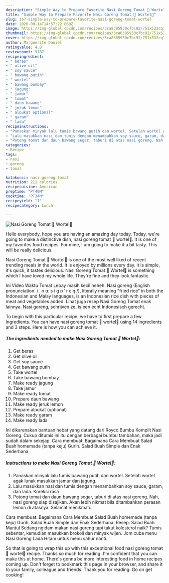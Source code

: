 ```yaml
---
description: "Simple Way to Prepare Favorite Nasi Goreng Tomat 🍅 Wortel🥕"
title: "Simple Way to Prepare Favorite Nasi Goreng Tomat 🍅 Wortel🥕"
slug: 167-simple-way-to-prepare-favorite-nasi-goreng-tomat-wortel
date: 2020-09-14T14:57:22.860Z
image: https://img-global.cpcdn.com/recipes/3ca8385930c7bc92/751x532cq70/nasi-goreng-tomat-🍅-wortel🥕-foto-resep-utama.jpg
thumbnail: https://img-global.cpcdn.com/recipes/3ca8385930c7bc92/751x532cq70/nasi-goreng-tomat-🍅-wortel🥕-foto-resep-utama.jpg
cover: https://img-global.cpcdn.com/recipes/3ca8385930c7bc92/751x532cq70/nasi-goreng-tomat-🍅-wortel🥕-foto-resep-utama.jpg
author: Marguerite Daniel
ratingvalue: 4.8
reviewcount: 9187
recipeingredient:
- " beras"
- " olive oil"
- " soy sauce"
- " bawang putih"
- " wortel"
- " bawang bombay"
- " jagung"
- " jamur"
- " tomat"
- " daun bawang"
- " jeruk lemon"
- " alpukat optional"
- " garam"
- " lada"
recipeinstructions:
- "Panaskan minyak lalu tumis bawang putih dan wortel. Setelah wortel agak lunak masukkan jamur dan jagung."
- "Lalu masukkan nasi dan tumis dengan menambahkan soy sauce, garam, dan lada. Koreksi rasa"
- "Potong tomat dan daun bawang segar, taburi di atas nasi goreng. Nah, nasi goreng siap disajikan. Akan lebih nikmat bila ditambahkan perasan lemon di atasnya. Selamat menikmati."
categories:
- Recipe
tags:
- nasi
- goreng
- tomat

katakunci: nasi goreng tomat 
nutrition: 211 calories
recipecuisine: American
preptime: "PT40M"
cooktime: "PT34M"
recipeyield: "1"
recipecategory: Lunch

---
```



![Nasi Goreng Tomat 🍅 Wortel🥕](https://img-global.cpcdn.com/recipes/3ca8385930c7bc92/751x532cq70/nasi-goreng-tomat-🍅-wortel🥕-foto-resep-utama.jpg)

Hello everybody, hope you are having an amazing day today. Today, we're going to make a distinctive dish, nasi goreng tomat 🍅 wortel🥕. It is one of my favorites food recipes. For mine, I am going to make it a bit tasty. This will be really delicious.

Nasi Goreng Tomat 🍅 Wortel🥕 is one of the most well liked of recent trending meals in the world. It is enjoyed by millions every day. It is simple, it's quick, it tastes delicious. Nasi Goreng Tomat 🍅 Wortel🥕 is something which I have loved my whole life. They're fine and they look fantastic.

Ini Video Waktu Tomat Lebay masih kecil heheh. Nasi goreng (English pronunciation: / ˌ n ɑː s i ɡ ɒ ˈ r ɛ ŋ /), literally meaning &#34;fried rice&#34; in both the Indonesian and Malay languages, is an Indonesian rice dish with pieces of meat and vegetables added. Lihat juga resep Nasi Goreng Tomat enak lainnya. Nasi goreng, schrijven ze, is een echt Indonesisch gerecht.


To begin with this particular recipe, we have to first prepare a few ingredients. You can have nasi goreng tomat 🍅 wortel🥕 using 14 ingredients and 3 steps. Here is how you can achieve it.

<!--inarticleads1-->

##### The ingredients needed to make Nasi Goreng Tomat 🍅 Wortel🥕:

1. Get  beras
1. Get  olive oil
1. Get  soy sauce
1. Get  bawang putih
1. Take  wortel
1. Take  bawang bombay
1. Make ready  jagung
1. Take  jamur
1. Make ready  tomat
1. Prepare  daun bawang
1. Make ready  jeruk lemon
1. Prepare  alpukat (optional)
1. Make ready  garam
1. Make ready  lada


Ini dikarenakan bantuan hebat yang datang dari Royco Bumbu Komplit Nasi Goreng. Cukup ditumis ini itu dengan berbagai bumbu tambahan, maka jadi sudah dalam sekejap. Cara membuat: Bagaimana Cara Membuat Salad Buah homemade (tanpa keju) Gurih. Salad Buah Simple dan Enak Sederhana. 

<!--inarticleads2-->

##### Instructions to make Nasi Goreng Tomat 🍅 Wortel🥕:

1. Panaskan minyak lalu tumis bawang putih dan wortel. Setelah wortel agak lunak masukkan jamur dan jagung.
1. Lalu masukkan nasi dan tumis dengan menambahkan soy sauce, garam, dan lada. Koreksi rasa
1. Potong tomat dan daun bawang segar, taburi di atas nasi goreng. Nah, nasi goreng siap disajikan. Akan lebih nikmat bila ditambahkan perasan lemon di atasnya. Selamat menikmati.


Cara membuat: Bagaimana Cara Membuat Salad Buah homemade (tanpa keju) Gurih. Salad Buah Simple dan Enak Sederhana. Resep: Salad Buah Mantul Sedang ngidam makan nasi goreng tapi takut kolesterol naik? Tumis sebentar, kemudian masukkan brokoli dan minyak wijen. Jom cuba menu Nasi Goreng Lada Hitam untuk menu sahur nanti. 

So that is going to wrap this up with this exceptional food nasi goreng tomat 🍅 wortel🥕 recipe. Thanks so much for reading. I'm confident that you can make this at home. There's gonna be more interesting food in home recipes coming up. Don't forget to bookmark this page in your browser, and share it to your family, colleague and friends. Thank you for reading. Go on get cooking!
